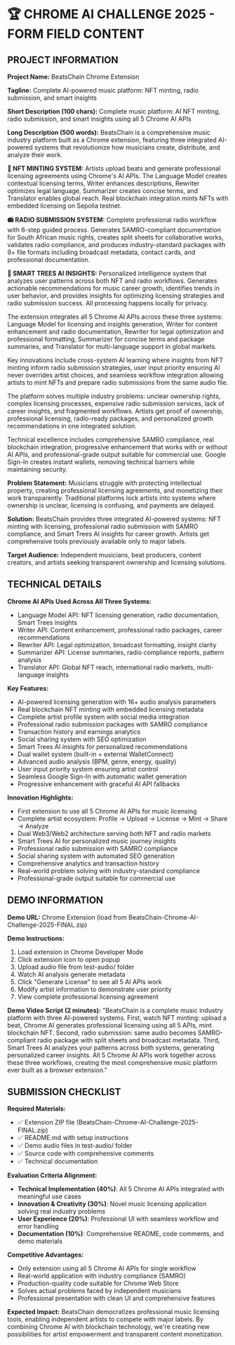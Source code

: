 # 🏆 CHROME AI CHALLENGE 2025 - FORM FIELD CONTENT

## PROJECT INFORMATION

**Project Name:**
BeatsChain Chrome Extension

**Tagline:**
Complete AI-powered music platform: NFT minting, radio submission, and smart insights

**Short Description (100 chars):**
Complete music platform: AI NFT minting, radio submission, and smart insights using all 5 Chrome AI APIs

**Long Description (500 words):**
BeatsChain is a comprehensive music industry platform built as a Chrome extension, featuring three integrated AI-powered systems that revolutionize how musicians create, distribute, and analyze their work.

**🎵 NFT MINTING SYSTEM:** Artists upload beats and generate professional licensing agreements using Chrome's AI APIs. The Language Model creates contextual licensing terms, Writer enhances descriptions, Rewriter optimizes legal language, Summarizer creates concise terms, and Translator enables global reach. Real blockchain integration mints NFTs with embedded licensing on Sepolia testnet.

**📻 RADIO SUBMISSION SYSTEM:** Complete professional radio workflow with 6-step guided process. Generates SAMRO-compliant documentation for South African music rights, creates split sheets for collaborative works, validates radio compliance, and produces industry-standard packages with 9+ file formats including broadcast metadata, contact cards, and professional documentation.

**🎯 SMART TREES AI INSIGHTS:** Personalized intelligence system that analyzes user patterns across both NFT and radio workflows. Generates actionable recommendations for music career growth, identifies trends in user behavior, and provides insights for optimizing licensing strategies and radio submission success. All processing happens locally for privacy.

The extension integrates all 5 Chrome AI APIs across these three systems: Language Model for licensing and insights generation, Writer for content enhancement and radio documentation, Rewriter for legal optimization and professional formatting, Summarizer for concise terms and package summaries, and Translator for multi-language support in global markets.

Key innovations include cross-system AI learning where insights from NFT minting inform radio submission strategies, user input priority ensuring AI never overrides artist choices, and seamless workflow integration allowing artists to mint NFTs and prepare radio submissions from the same audio file.

The platform solves multiple industry problems: unclear ownership rights, complex licensing processes, expensive radio submission services, lack of career insights, and fragmented workflows. Artists get proof of ownership, professional licensing, radio-ready packages, and personalized growth recommendations in one integrated solution.

Technical excellence includes comprehensive SAMRO compliance, real blockchain integration, progressive enhancement that works with or without AI APIs, and professional-grade output suitable for commercial use. Google Sign-In creates instant wallets, removing technical barriers while maintaining security.

**Problem Statement:**
Musicians struggle with protecting intellectual property, creating professional licensing agreements, and monetizing their work transparently. Traditional platforms lock artists into systems where ownership is unclear, licensing is confusing, and payments are delayed.

**Solution:**
BeatsChain provides three integrated AI-powered systems: NFT minting with licensing, professional radio submission with SAMRO compliance, and Smart Trees AI insights for career growth. Artists get comprehensive tools previously available only to major labels.

**Target Audience:**
Independent musicians, beat producers, content creators, and artists seeking transparent ownership and licensing solutions.

## TECHNICAL DETAILS

**Chrome AI APIs Used Across All Three Systems:**
- Language Model API: NFT licensing generation, radio documentation, Smart Trees insights
- Writer API: Content enhancement, professional radio packages, career recommendations
- Rewriter API: Legal optimization, broadcast formatting, insight clarity
- Summarizer API: License summaries, radio compliance reports, pattern analysis
- Translator API: Global NFT reach, international radio markets, multi-language insights

**Key Features:**
- AI-powered licensing generation with 16+ audio analysis parameters
- Real blockchain NFT minting with embedded licensing metadata
- Complete artist profile system with social media integration
- Professional radio submission packages with SAMRO compliance
- Transaction history and earnings analytics
- Social sharing system with SEO optimization
- Smart Trees AI insights for personalized recommendations
- Dual wallet system (built-in + external WalletConnect)
- Advanced audio analysis (BPM, genre, energy, quality)
- User input priority system ensuring artist control
- Seamless Google Sign-In with automatic wallet generation
- Progressive enhancement with graceful AI API fallbacks

**Innovation Highlights:**
- First extension to use all 5 Chrome AI APIs for music licensing
- Complete artist ecosystem: Profile → Upload → License → Mint → Share → Analyze
- Dual Web3/Web2 architecture serving both NFT and radio markets
- Smart Trees AI for personalized music journey insights
- Professional radio submission with SAMRO compliance
- Social sharing system with automated SEO generation
- Comprehensive analytics and transaction history
- Real-world problem solving with industry-standard compliance
- Professional-grade output suitable for commercial use

## DEMO INFORMATION

**Demo URL:**
Chrome Extension (load from BeatsChain-Chrome-AI-Challenge-2025-FINAL.zip)

**Demo Instructions:**
1. Load extension in Chrome Developer Mode
2. Click extension icon to open popup
3. Upload audio file from test-audio/ folder
4. Watch AI analysis generate metadata
5. Click "Generate License" to see all 5 AI APIs work
6. Modify artist information to demonstrate user priority
7. View complete professional licensing agreement

**Demo Video Script (2 minutes):**
"BeatsChain is a complete music industry platform with three AI-powered systems. First, watch NFT minting: upload a beat, Chrome AI generates professional licensing using all 5 APIs, mint blockchain NFT. Second, radio submission: same audio becomes SAMRO-compliant radio package with split sheets and broadcast metadata. Third, Smart Trees AI analyzes your patterns across both systems, generating personalized career insights. All 5 Chrome AI APIs work together across these three workflows, creating the most comprehensive music platform ever built as a browser extension."

## SUBMISSION CHECKLIST

**Required Materials:**
- ✅ Extension ZIP file (BeatsChain-Chrome-AI-Challenge-2025-FINAL.zip)
- ✅ README.md with setup instructions
- ✅ Demo audio files in test-audio/ folder
- ✅ Source code with comprehensive comments
- ✅ Technical documentation

**Evaluation Criteria Alignment:**
- **Technical Implementation (40%)**: All 5 Chrome AI APIs integrated with meaningful use cases
- **Innovation & Creativity (30%)**: Novel music licensing application solving real industry problems  
- **User Experience (20%)**: Professional UI with seamless workflow and error handling
- **Documentation (10%)**: Comprehensive README, code comments, and demo materials

**Competitive Advantages:**
- Only extension using all 5 Chrome AI APIs for single workflow
- Real-world application with industry compliance (SAMRO)
- Production-quality code suitable for Chrome Web Store
- Solves actual problems faced by independent musicians
- Professional presentation with clean UI and comprehensive features

**Expected Impact:**
BeatsChain democratizes professional music licensing tools, enabling independent artists to compete with major labels. By combining Chrome AI with blockchain technology, we're creating new possibilities for artist empowerment and transparent content monetization.
